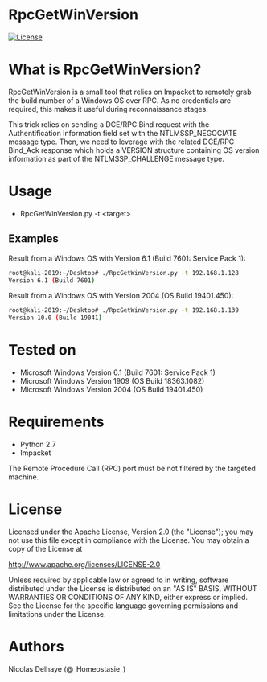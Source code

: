 # RpcGetWinVersion

[![License](https://img.shields.io/badge/License-Apache%202.0-blue.svg)](https://opensource.org/licenses/Apache-2.0)

What is RpcGetWinVersion?
=========================

RpcGetWinVersion is a small tool that relies on Impacket to remotely grab the 
build number of a Windows OS over RPC. As no credentials are required, this 
makes it useful during reconnaissance stages.

This trick relies on sending a DCE/RPC Bind request with the Authentification
Information field set with the NTLMSSP_NEGOCIATE message type. Then, we need to 
leverage with the related DCE/RPC Bind_Ack response which holds a VERSION structure 
containing OS version information as part of the NTLMSSP_CHALLENGE message type.

Usage
=====

 * RpcGetWinVersion.py -t \<target\>
   
Examples
---------
Result from a Windows OS with Version 6.1 (Build 7601: Service Pack 1):
```bash
root@kali-2019:~/Desktop# ./RpcGetWinVersion.py -t 192.168.1.128 
Version 6.1 (Build 7601)
```

Result from a Windows OS with Version 2004 (OS Build 19401.450):
```bash
root@kali-2019:~/Desktop# ./RpcGetWinVersion.py -t 192.168.1.139
Version 10.0 (Build 19041)
```

Tested on
=========

 * Microsoft Windows Version 6.1 (Build 7601: Service Pack 1)
 * Microsoft Windows Version 1909 (OS Build 18363.1082)
 * Microsoft Windows Version 2004 (OS Build 19401.450)


Requirements
============
 * Python 2.7
 * Impacket

The Remote Procedure Call (RPC) port must be not filtered by the targeted machine.

License
=======

Licensed under the Apache License, Version 2.0 (the "License");
you may not use this file except in compliance with the License.
You may obtain a copy of the License at

   http://www.apache.org/licenses/LICENSE-2.0

Unless required by applicable law or agreed to in writing, software
distributed under the License is distributed on an "AS IS" BASIS,
WITHOUT WARRANTIES OR CONDITIONS OF ANY KIND, either express or implied.
See the License for the specific language governing permissions and
limitations under the License.

Authors
=======
Nicolas Delhaye (@\_Homeostasie\_)

